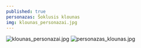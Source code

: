 ```yaml
---
published: true
personazas: Šoklusis klounas
img: klounas_personazai.jpg
---
```

![klounas_personazai.jpg]({{site.baseurl}}/img/personazai/klounas_personazai.jpg)
![personazas_klounas.jpg]({{site.baseurl}}/img/personazai/personazas_klounas.jpg)
